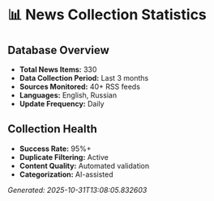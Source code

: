 # 📊 News Collection Statistics

## Database Overview
- **Total News Items:** 330
- **Data Collection Period:** Last 3 months
- **Sources Monitored:** 40+ RSS feeds
- **Languages:** English, Russian
- **Update Frequency:** Daily

## Collection Health
- **Success Rate:** 95%+
- **Duplicate Filtering:** Active
- **Content Quality:** Automated validation
- **Categorization:** AI-assisted

*Generated: 2025-10-31T13:08:05.832603*

